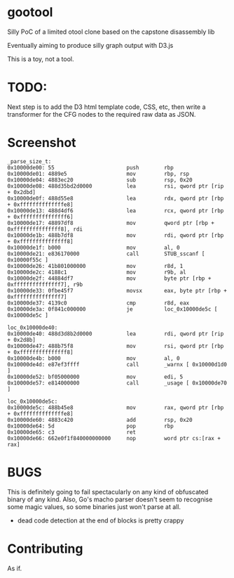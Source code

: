 gootool
=======

Silly PoC of a limited otool clone based on the capstone disassembly lib

Eventually aiming to produce silly graph output with D3.js

This is a toy, not a tool.

TODO:
=======

Next step is to add the D3 html template code, CSS, etc, then write a transformer for the CFG nodes to the required raw data as JSON.

Screenshot
=======

```
_parse_size_t:
0x10000de00: 55                       push        rbp
0x10000de01: 4889e5                   mov         rbp, rsp
0x10000de04: 4883ec20                 sub         rsp, 0x20
0x10000de08: 488d35bd2d0000           lea         rsi, qword ptr [rip + 0x2dbd]
0x10000de0f: 488d55e8                 lea         rdx, qword ptr [rbp + 0xffffffffffffffe8]
0x10000de13: 488d4df6                 lea         rcx, qword ptr [rbp + 0xfffffffffffffff6]
0x10000de17: 48897df8                 mov         qword ptr [rbp + 0xfffffffffffffff8], rdi
0x10000de1b: 488b7df8                 mov         rdi, qword ptr [rbp + 0xfffffffffffffff8]
0x10000de1f: b000                     mov         al, 0
0x10000de21: e836170000               call        STUB_sscanf [ 0x10000f55c ]
0x10000de26: 41b801000000             mov         r8d, 1
0x10000de2c: 4188c1                   mov         r9b, al
0x10000de2f: 44884df7                 mov         byte ptr [rbp + 0xfffffffffffffff7], r9b
0x10000de33: 0fbe45f7                 movsx       eax, byte ptr [rbp + 0xfffffffffffffff7]
0x10000de37: 4139c0                   cmp         r8d, eax
0x10000de3a: 0f841c000000             je          loc_0x10000de5c [ 0x10000de5c ]

loc_0x10000de40:
0x10000de40: 488d3d8b2d0000           lea         rdi, qword ptr [rip + 0x2d8b]
0x10000de47: 488b75f8                 mov         rsi, qword ptr [rbp + 0xfffffffffffffff8]
0x10000de4b: b000                     mov         al, 0
0x10000de4d: e87ef3ffff               call        _warnx [ 0x10000d1d0 ]
0x10000de52: bf05000000               mov         edi, 5
0x10000de57: e814000000               call        _usage [ 0x10000de70 ]

loc_0x10000de5c:
0x10000de5c: 488b45e8                 mov         rax, qword ptr [rbp + 0xffffffffffffffe8]
0x10000de60: 4883c420                 add         rsp, 0x20
0x10000de64: 5d                       pop         rbp
0x10000de65: c3                       ret
0x10000de66: 662e0f1f840000000000     nop         word ptr cs:[rax + rax]
```

BUGS
=======

This is definitely going to fail spectacularly on any kind of obfuscated binary of any kind. Also, Go's macho parser doesn't seem to recognise some magic values, so some binaries just won't parse at all.

- dead code detection at the end of blocks is pretty crappy

Contributing
=======

As if.


